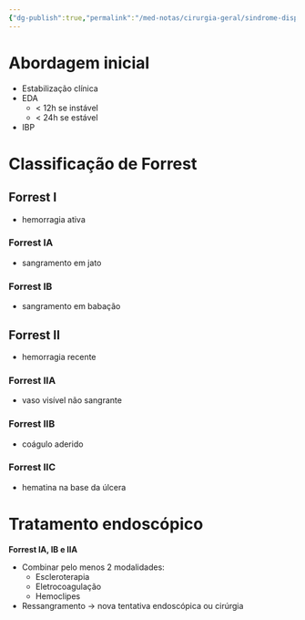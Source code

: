 ```yaml
---
{"dg-publish":true,"permalink":"/med-notas/cirurgia-geral/sindrome-dispeptica/hemorragia-digestiva-alta/"}
---
```


# Abordagem inicial
- Estabilização clínica
- EDA
	- < 12h se instável
	- < 24h se estável
- IBP

# Classificação de Forrest
## Forrest I
- hemorragia ativa
### Forrest IA
- sangramento em jato
### Forrest IB
- sangramento em babação
## Forrest II
- hemorragia recente
### Forrest IIA
- vaso visível não sangrante
### Forrest IIB
- coágulo aderido
### Forrest IIC
- hematina na base da úlcera

# Tratamento endoscópico
**Forrest IA, IB e IIA**
- Combinar pelo menos 2 modalidades:
	- Escleroterapia
	- Eletrocoagulação
	- Hemoclipes
- Ressangramento -> nova tentativa endoscópica ou cirúrgia